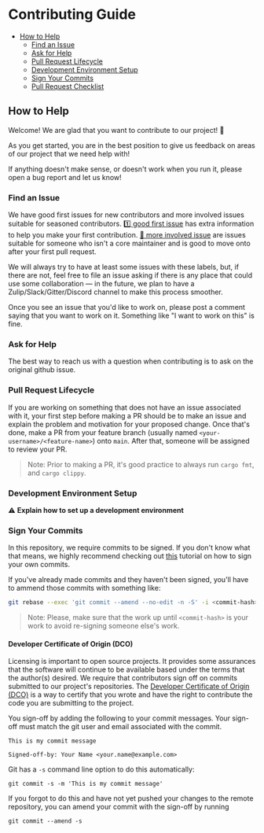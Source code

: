 # Contributing Guide

* [How to Help](#contributing-guide)
  * [Find an Issue](#find-an-issue)
  * [Ask for Help](#ask-for-help)
  * [Pull Request Lifecycle](#pull-request-lifecycle)
  * [Development Environment Setup](#development-environment-setup)
  * [Sign Your Commits](#sign-your-commits)
  * [Pull Request Checklist](#pull-request-checklist)

## How to Help

Welcome! We are glad that you want to contribute to our project! 💖

As you get started, you are in the best position to give us feedback on areas of our project that we need help with!

If anything doesn't make sense, or doesn't work when you run it, please open a bug report and let us know!

### Find an Issue

We have good first issues for new contributors and more involved issues suitable for seasoned contributors. [1️⃣ good first issue](https://github.com/deislabs/wasi-cloud/issues?q=is%3Aopen+is%3Aissue+label%3A%221%EF%B8%8F%E2%83%A3+good+first+issue%22+first+issue%22) has extra information to help you make your first contribution. [🧩 more involved issue](https://github.com/deislabs/wasi-cloud/issues?q=is%3Aopen+is%3Aissue+label%3A%22%F0%9F%A7%A9+more+involved+issue%22+) are issues suitable for someone who isn't a core maintainer and is good to move onto after your first pull request.

We will always try to have at least some issues with these labels, but, if there are not, feel free to file an issue asking if there is any place that could use some collaboration — in the future, we plan to have a Zulip/Slack/Gitter/Discord channel to make this process smoother.

Once you see an issue that you'd like to work on, please post a comment saying that you want to work on it. Something like "I want to work on this" is fine.

### Ask for Help

The best way to reach us with a question when contributing is to ask on the original github issue.

### Pull Request Lifecycle

If you are working on something that does not have an issue associated with it, your first step before making a PR should be to make an issue and explain the problem and motivation for your proposed change. Once that's done, make a PR from your feature branch (usually named `<your-username>/<feature-name>`) onto `main`. After that, someone will be assigned to review your PR.

> Note: Prior to making a PR, it's good practice to always run `cargo fmt`, and `cargo clippy`.

### Development Environment Setup

⚠️ **Explain how to set up a development environment**

### Sign Your Commits

In this repository, we require commits to be signed. If you don't know what that means, we highly recommend checking out [this](https://docs.github.com/en/authentication/managing-commit-signature-verification/signing-commits) tutorial on how to sign your own commits.

If you've already made commits and they haven't been signed, you'll have to ammend those commits with something like:
```sh
git rebase --exec 'git commit --amend --no-edit -n -S' -i <commit-hash>
```

> Note: Please, make sure that the work up until `<commit-hash>` is your work to avoid re-signing someone else's work.

#### Developer Certificate of Origin (DCO)
Licensing is important to open source projects. It provides some assurances that
the software will continue to be available based under the terms that the
author(s) desired. We require that contributors sign off on commits submitted to
our project's repositories. The [Developer Certificate of Origin
(DCO)](https://probot.github.io/apps/dco/) is a way to certify that you wrote and
have the right to contribute the code you are submitting to the project.

You sign-off by adding the following to your commit messages. Your sign-off must
match the git user and email associated with the commit.

    This is my commit message

    Signed-off-by: Your Name <your.name@example.com>

Git has a `-s` command line option to do this automatically:

    git commit -s -m 'This is my commit message'

If you forgot to do this and have not yet pushed your changes to the remote
repository, you can amend your commit with the sign-off by running 

    git commit --amend -s 
